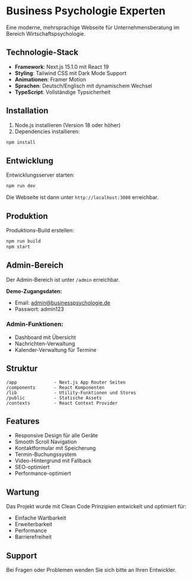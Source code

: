 # Business Psychologie Experten

Eine moderne, mehrsprachige Webseite für Unternehmensberatung im Bereich Wirtschaftspsychologie.

## Technologie-Stack

- **Framework**: Next.js 15.1.0 mit React 19
- **Styling**: Tailwind CSS mit Dark Mode Support
- **Animationen**: Framer Motion
- **Sprachen**: Deutsch/Englisch mit dynamischem Wechsel
- **TypeScript**: Vollständige Typsicherheit

## Installation

1. Node.js installieren (Version 18 oder höher)
2. Dependencies installieren:
```bash
npm install
```

## Entwicklung

Entwicklungsserver starten:
```bash
npm run dev
```

Die Webseite ist dann unter `http://localhost:3000` erreichbar.

## Produktion

Produktions-Build erstellen:
```bash
npm run build
npm start
```

## Admin-Bereich

Der Admin-Bereich ist unter `/admin` erreichbar.

**Demo-Zugangsdaten:**
- Email: admin@businesspsychologie.de
- Passwort: admin123

### Admin-Funktionen:
- Dashboard mit Übersicht
- Nachrichten-Verwaltung
- Kalender-Verwaltung für Termine

## Struktur

```
/app              - Next.js App Router Seiten
/components       - React Komponenten
/lib              - Utility-Funktionen und Stores
/public           - Statische Assets
/contexts         - React Context Provider
```

## Features

- Responsive Design für alle Geräte
- Smooth Scroll Navigation
- Kontaktformular mit Speicherung
- Termin-Buchungssystem
- Video-Hintergrund mit Fallback
- SEO-optimiert
- Performance-optimiert

## Wartung

Das Projekt wurde mit Clean Code Prinzipien entwickelt und optimiert für:
- Einfache Wartbarkeit
- Erweiterbarkeit
- Performance
- Barrierefreiheit

## Support

Bei Fragen oder Problemen wenden Sie sich bitte an Ihren Entwickler.